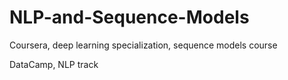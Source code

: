 # NLP-and-Sequence-Models

Coursera, deep learning specialization, sequence models course

DataCamp, NLP track
